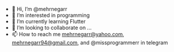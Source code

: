 - 👋 Hi, I’m @mehrnegarr
- 👀 I’m interested in programming
- 🌱 I’m currently learning Flutter
- 💞️ I’m looking to collaborate on ...
- 📫 How to reach me mehrnegarr@yahoo.com, mehrnegarr94@gmail.com, and @missprogrammerr in telegram

<!---
mehrnegarr/mehrnegarr is a ✨ special ✨ repository because its `README.md` (this file) appears on your GitHub profile.
You can click the Preview link to take a look at your changes.
--->
